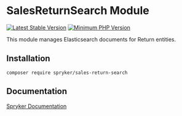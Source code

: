 # SalesReturnSearch Module
[![Latest Stable Version](https://poser.pugx.org/spryker/sales-return-search/v/stable.svg)](https://packagist.org/packages/spryker/sales-return-search)
[![Minimum PHP Version](https://img.shields.io/badge/php-%3E%3D%207.4-8892BF.svg)](https://php.net/)

This module manages Elasticsearch documents for Return entities.

## Installation

```
composer require spryker/sales-return-search
```

## Documentation

[Spryker Documentation](https://docs.spryker.com)

